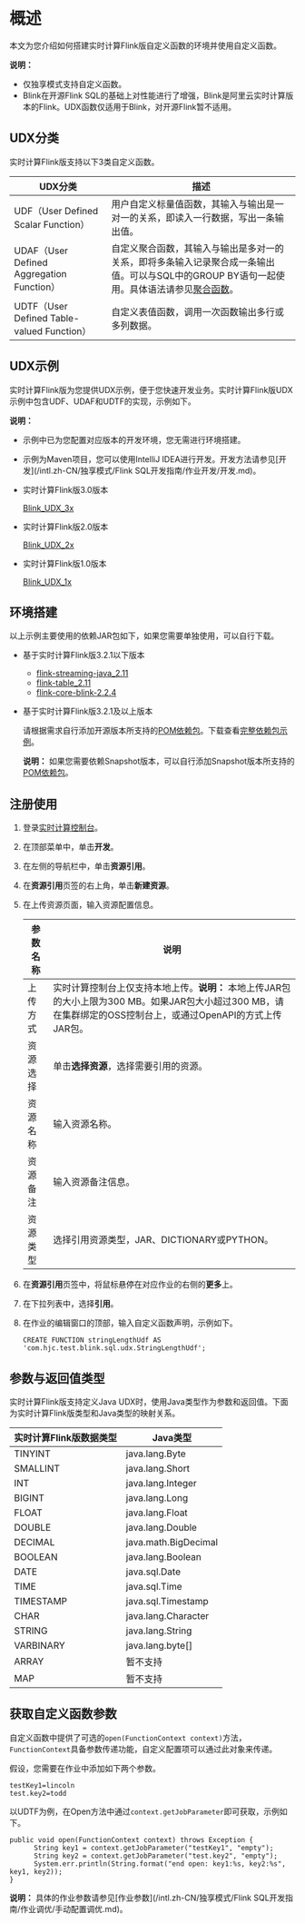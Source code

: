 # 概述

本文为您介绍如何搭建实时计算Flink版自定义函数的环境并使用自定义函数。

**说明：**

-   仅独享模式支持自定义函数。
-   Blink在开源Flink SQL的基础上对性能进行了增强，Blink是阿里云实时计算版本的Flink。UDX函数仅适用于Blink，对开源Flink暂不适用。

## UDX分类

实时计算Flink版支持以下3类自定义函数。

|UDX分类|描述|
|-----|--|
|UDF（User Defined Scalar Function）|用户自定义标量值函数，其输入与输出是一对一的关系，即读入一行数据，写出一条输出值。|
|UDAF（User Defined Aggregation Function）|自定义聚合函数，其输入与输出是多对一的关系，即将多条输入记录聚合成一条输出值。可以与SQL中的GROUP BY语句一起使用。具体语法请参见[聚合函数](/intl.zh-CN/开发/SQL及函数/内建函数/聚合函数.md)。|
|UDTF（User Defined Table-valued Function）|自定义表值函数，调用一次函数输出多行或多列数据。|

## UDX示例

实时计算Flink版为您提供UDX示例，便于您快速开发业务。实时计算Flink版UDX示例中包含UDF、UDAF和UDTF的实现，示例如下。

**说明：**

-   示例中已为您配置对应版本的开发环境，您无需进行环境搭建。
-   示例为Maven项目，您可以使用IntelliJ IDEA进行开发。开发方法请参见[开发](/intl.zh-CN/独享模式/Flink SQL开发指南/作业开发/开发.md)。

-   实时计算Flink版3.0版本

    [Blink\_UDX\_3x](https://github.com/RealtimeCompute/blink_udx_3x)

-   实时计算Flink版2.0版本

    [Blink\_UDX\_2x](https://github.com/RealtimeCompute/blink_udx_2x)

-   实时计算Flink版1.0版本

    [Blink\_UDX\_1x](https://github.com/RealtimeCompute/blink_udx_1x)


## 环境搭建

以上示例主要使用的依赖JAR包如下，如果您需要单独使用，可以自行下载。

-   基于实时计算Flink版3.2.1以下版本
    -   [flink-streaming-java\_2.11](http://docs-aliyun.cn-hangzhou.oss.aliyun-inc.com/assets/attach/98378/cn_zh/1543327398632/flink-streaming-java_2.11-blink-2.2.4.jar)
    -   [flink-table\_2.11](http://docs-aliyun.cn-hangzhou.oss.aliyun-inc.com/assets/attach/98378/cn_zh/1543327437386/flink-table_2.11-blink-2.2.4.jar)
    -   [flink-core-blink-2.2.4](http://docs-aliyun.cn-hangzhou.oss.aliyun-inc.com/assets/attach/98378/cn_zh/1543326995841/flink-core-blink-2.2.4.jar)
-   基于实时计算Flink版3.2.1及以上版本

    请根据需求自行添加开源版本所支持的[POM依赖包](https://search.maven.org/search?q=com.alibaba.blink)。下载查看[完整依赖包示例](http://docs-aliyun.cn-hangzhou.oss.aliyun-inc.com/assets/attach/111995/cn_zh/1553501574644/pom.xml)。

    **说明：** 如果您需要依赖Snapshot版本，可以自行添加Snapshot版本所支持的[POM依赖包](https://oss.sonatype.org/content/repositories/snapshots/com/alibaba/blink/flink-core/)。


## 注册使用

1.  登录[实时计算控制台](https://stream.console.aliyun.com)。
2.  在顶部菜单中，单击**开发**。
3.  在左侧的导航栏中，单击**资源引用**。
4.  在**资源引用**页签的右上角，单击**新建资源**。
5.  在上传资源页面，输入资源配置信息。

    |参数名称|说明|
    |----|--|
    |上传方式|实时计算控制台上仅支持本地上传。**说明：** 本地上传JAR包的大小上限为300 MB。如果JAR包大小超过300 MB，请在集群绑定的OSS控制台上，或通过OpenAPI的方式上传JAR包。 |
    |资源选择|单击**选择资源**，选择需要引用的资源。|
    |资源名称|输入资源名称。|
    |资源备注|输入资源备注信息。|
    |资源类型|选择引用资源类型，JAR、DICTIONARY或PYTHON。|

6.  在**资源引用**页签中，将鼠标悬停在对应作业的右侧的**更多**上。
7.  在下拉列表中，选择**引用**。
8.  在作业的编辑窗口的顶部，输入自定义函数声明，示例如下。

    ```
    CREATE FUNCTION stringLengthUdf AS 'com.hjc.test.blink.sql.udx.StringLengthUdf';
    ```


## 参数与返回值类型

实时计算Flink版支持定义Java UDX时，使用Java类型作为参数和返回值。下面为实时计算Flink版类型和Java类型的映射关系。

|实时计算Flink版数据类型|Java类型|
|--------------|------|
|TINYINT|java.lang.Byte|
|SMALLINT|java.lang.Short|
|INT|java.lang.Integer|
|BIGINT|java.lang.Long|
|FLOAT|java.lang.Float|
|DOUBLE|java.lang.Double|
|DECIMAL|java.math.BigDecimal|
|BOOLEAN|java.lang.Boolean|
|DATE|java.sql.Date|
|TIME|java.sql.Time|
|TIMESTAMP|java.sql.Timestamp|
|CHAR|java.lang.Character|
|STRING|java.lang.String|
|VARBINARY|java.lang.byte\[\]|
|ARRAY|暂不支持|
|MAP|暂不支持|

## 获取自定义函数参数

自定义函数中提供了可选的`open(FunctionContext context)`方法，`FunctionContext`具备参数传递功能，自定义配置项可以通过此对象来传递。

假设，您需要在作业中添加如下两个参数。

```
testKey1=lincoln
test.key2=todd
```

以UDTF为例，在Open方法中通过`context.getJobParameter`即可获取，示例如下。

```
public void open(FunctionContext context) throws Exception {
      String key1 = context.getJobParameter("testKey1", "empty");
      String key2 = context.getJobParameter("test.key2", "empty");
      System.err.println(String.format("end open: key1:%s, key2:%s", key1, key2));
}
```

**说明：** 具体的作业参数请参见[作业参数](/intl.zh-CN/独享模式/Flink SQL开发指南/作业调优/手动配置调优.md)。

